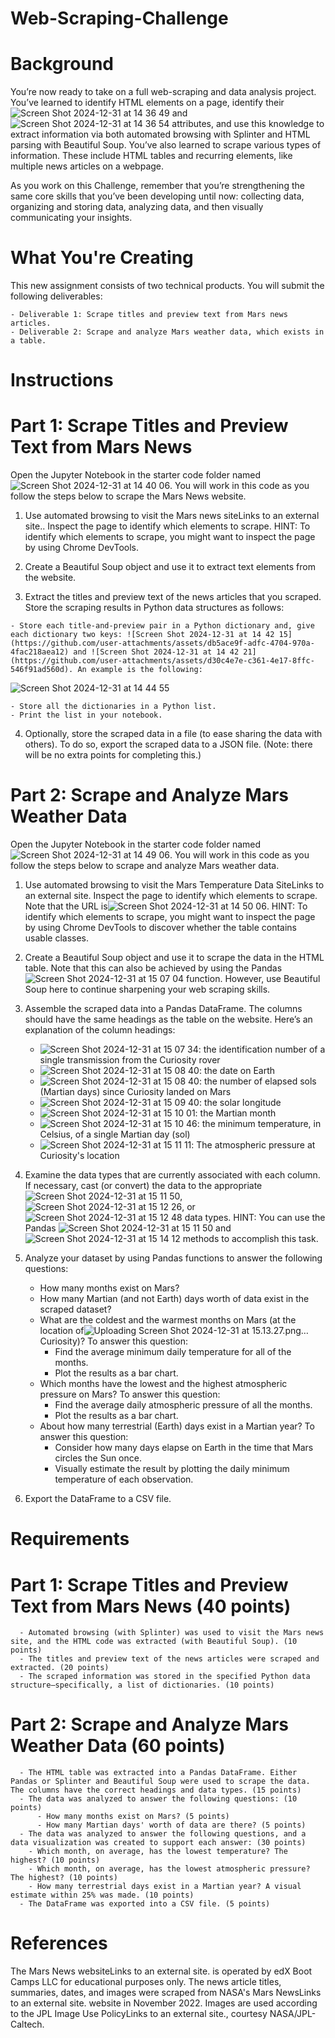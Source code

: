 # Web-Scraping-Challenge
# Background
You’re now ready to take on a full web-scraping and data analysis project. You’ve learned to identify HTML elements on a page, identify their ![Screen Shot 2024-12-31 at 14 36 49](https://github.com/user-attachments/assets/0525cd6f-9f49-4bf3-9284-70206a442bce) and ![Screen Shot 2024-12-31 at 14 36 54](https://github.com/user-attachments/assets/24943295-9447-41ec-a47a-21c9e04e2f8e) attributes, and use this knowledge to extract information via both automated browsing with Splinter and HTML parsing with Beautiful Soup. You’ve also learned to scrape various types of information. These include HTML tables and recurring elements, like multiple news articles on a webpage.

As you work on this Challenge, remember that you’re strengthening the same core skills that you’ve been developing until now: collecting data, organizing and storing data, analyzing data, and then visually communicating your insights.
# What You're Creating
This new assignment consists of two technical products. You will submit the following deliverables:

    - Deliverable 1: Scrape titles and preview text from Mars news articles.
    - Deliverable 2: Scrape and analyze Mars weather data, which exists in a table.

# Instructions
# Part 1: Scrape Titles and Preview Text from Mars News
Open the Jupyter Notebook in the starter code folder named ![Screen Shot 2024-12-31 at 14 40 06](https://github.com/user-attachments/assets/4666804e-f234-4a09-84eb-57bf076e1af3). You will work in this code as you follow the steps below to scrape the Mars News website.

 1. Use automated browsing to visit the Mars news siteLinks to an external site.. Inspect the page to identify which elements to scrape.
    HINT: To identify which elements to scrape, you might want to inspect the page by using Chrome DevTools.

  2. Create a Beautiful Soup object and use it to extract text elements from the website.

  3. Extract the titles and preview text of the news articles that you scraped. Store the scraping results in Python data structures as follows:

    - Store each title-and-preview pair in a Python dictionary and, give each dictionary two keys: ![Screen Shot 2024-12-31 at 14 42 15](https://github.com/user-attachments/assets/db5ace9f-adfc-4704-970a-4fac218aea12) and ![Screen Shot 2024-12-31 at 14 42 21](https://github.com/user-attachments/assets/d30c4e7e-c361-4e17-8ffc-546f91ad560d). An example is the following:

![Screen Shot 2024-12-31 at 14 44 55](https://github.com/user-attachments/assets/797b6f8c-3860-41ca-a3dd-e6003e414624)

    - Store all the dictionaries in a Python list.
    - Print the list in your notebook.

  4. Optionally, store the scraped data in a file (to ease sharing the data with others). To do so, export the scraped data to a JSON file. (Note: there will be no extra points for completing this.)

# Part 2: Scrape and Analyze Mars Weather Data
Open the Jupyter Notebook in the starter code folder named ![Screen Shot 2024-12-31 at 14 49 06](https://github.com/user-attachments/assets/da19342c-6d10-4061-82c7-f9e80696c32d). You will work in this code as you follow the steps below to scrape and analyze Mars weather data.

  1. Use automated browsing to visit the Mars Temperature Data SiteLinks to an external site. Inspect the page to identify which elements to scrape. Note that the URL is![Screen Shot 2024-12-31 at 14 50 06](https://github.com/user-attachments/assets/1c1eeaef-5722-423c-980a-b272ed758f60).
   HINT: To identify which elements to scrape, you might want to inspect the page by using Chrome DevTools to discover whether the table contains usable classes.
  2. Create a Beautiful Soup object and use it to scrape the data in the HTML table. Note that this can also be achieved by using the Pandas ![Screen Shot 2024-12-31 at 15 07 04](https://github.com/user-attachments/assets/afc4018c-696e-40ab-acbe-b5368468b65e) function. However,
     use Beautiful Soup here to continue sharpening your web scraping skills.
  3. Assemble the scraped data into a Pandas DataFrame. The columns should have the same headings as the table on the website. Here’s an explanation of the column headings:
     - ![Screen Shot 2024-12-31 at 15 07 34](https://github.com/user-attachments/assets/662c97c4-f5be-47e3-ad3d-1e7b3dd10e36): the identification number of a single transmission from the Curiosity rover
     - ![Screen Shot 2024-12-31 at 15 08 40](https://github.com/user-attachments/assets/a7ccf8f2-f331-4df1-9986-31dcccd5388e): the date on Earth
     - ![Screen Shot 2024-12-31 at 15 08 40](https://github.com/user-attachments/assets/6dbc2131-4a51-4c7c-8e8e-f6590b7f835e): the number of elapsed sols (Martian days) since Curiosity landed on Mars
     - ![Screen Shot 2024-12-31 at 15 09 40](https://github.com/user-attachments/assets/11221857-3d26-4da2-aca1-f0da3511a167): the solar longitude
     - ![Screen Shot 2024-12-31 at 15 10 01](https://github.com/user-attachments/assets/eff190d0-eb0e-4e52-aef2-91a85e58315b): the Martian month
     - ![Screen Shot 2024-12-31 at 15 10 46](https://github.com/user-attachments/assets/416e8ab9-8cfd-498d-8fa5-0784747513b8): the minimum temperature, in Celsius, of a single Martian day (sol)
     - ![Screen Shot 2024-12-31 at 15 11 11](https://github.com/user-attachments/assets/fd9d7198-6684-4283-bdd2-cf13c6644efc): The atmospheric pressure at Curiosity's location
  
  4. Examine the data types that are currently associated with each column. If necessary, cast (or convert) the data to the appropriate ![Screen Shot 2024-12-31 at 15 11 50](https://github.com/user-attachments/assets/14d010d3-3bb2-4bc0-b6c8-3fe460b35d0d), ![Screen Shot 2024-12-31 at 15 12 26](https://github.com/user-attachments/assets/4490c3c3-e4eb-4b9a-88a1-1fa0ea944fc0), or ![Screen Shot 2024-12-31 at 15 12 48](https://github.com/user-attachments/assets/e2f4bf10-9154-4b4d-84d0-4dd9e6ded94f) data types.
     HINT: You can use the Pandas ![Screen Shot 2024-12-31 at 15 11 50](https://github.com/user-attachments/assets/22f16713-f9e2-43e8-922b-5c074c782253) and ![Screen Shot 2024-12-31 at 15 14 12](https://github.com/user-attachments/assets/3df3fb88-e89d-46a2-8dd4-6818f72910f5) methods to accomplish this task.
  5. Analyze your dataset by using Pandas functions to answer the following questions:
     - How many months exist on Mars?
     - How many Martian (and not Earth) days worth of data exist in the scraped dataset?
     - What are the coldest and the warmest months on Mars (at the location of![Uploading Screen Shot 2024-12-31 at 15.13.27.png…]()
 Curiosity)? To answer this question:
       - Find the average minimum daily temperature for all of the months.
       - Plot the results as a bar chart.
     - Which months have the lowest and the highest atmospheric pressure on Mars? To answer this question:
       - Find the average daily atmospheric pressure of all the months.
       - Plot the results as a bar chart.
     - About how many terrestrial (Earth) days exist in a Martian year? To answer this question:
       - Consider how many days elapse on Earth in the time that Mars circles the Sun once.
       - Visually estimate the result by plotting the daily minimum temperature of each observation.
6. Export the DataFrame to a CSV file.

# Requirements
# Part 1: Scrape Titles and Preview Text from Mars News (40 points)
      - Automated browsing (with Splinter) was used to visit the Mars news site, and the HTML code was extracted (with Beautiful Soup). (10 points)
      - The titles and preview text of the news articles were scraped and extracted. (20 points)
      - The scraped information was stored in the specified Python data structure—specifically, a list of dictionaries. (10 points)

# Part 2: Scrape and Analyze Mars Weather Data (60 points)
      - The HTML table was extracted into a Pandas DataFrame. Either Pandas or Splinter and Beautiful Soup were used to scrape the data. The columns have the correct headings and data types. (15 points)
      - The data was analyzed to answer the following questions: (10 points)
          - How many months exist on Mars? (5 points)
          - How many Martian days' worth of data are there? (5 points)
      - The data was analyzed to answer the following questions, and a data visualization was created to support each answer: (30 points)
        - Which month, on average, has the lowest temperature? The highest? (10 points)
        - Which month, on average, has the lowest atmospheric pressure? The highest? (10 points)
        - How many terrestrial days exist in a Martian year? A visual estimate within 25% was made. (10 points)
      - The DataFrame was exported into a CSV file. (5 points)

# References
The Mars News websiteLinks to an external site. is operated by edX Boot Camps LLC for educational purposes only. The news article titles, summaries, dates, and images were scraped from NASA's Mars NewsLinks to an external site. website in November 2022. Images are used according to the JPL Image Use PolicyLinks to an external site., courtesy NASA/JPL-Caltech.
